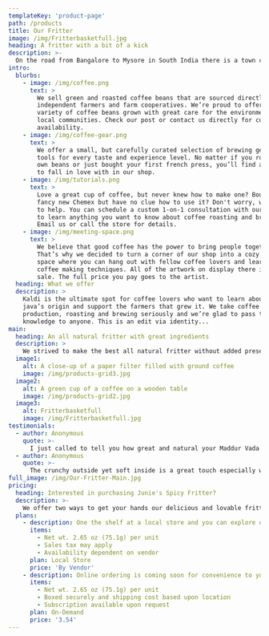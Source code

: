 ```yaml
---
templateKey: 'product-page'
path: /products
title: Our Fritter
image: /img/Fritterbasketfull.jpg
heading: A fritter with a bit of a kick
description: >-
  On the road from Bangalore to Mysore in South India there is a town called Maddur.  
intro:
  blurbs:
    - image: /img/coffee.png
      text: >
        We sell green and roasted coffee beans that are sourced directly from
        independent farmers and farm cooperatives. We’re proud to offer a
        variety of coffee beans grown with great care for the environment and
        local communities. Check our post or contact us directly for current
        availability.
    - image: /img/coffee-gear.png
      text: >
        We offer a small, but carefully curated selection of brewing gear and
        tools for every taste and experience level. No matter if you roast your
        own beans or just bought your first french press, you’ll find a gadget
        to fall in love with in our shop.
    - image: /img/tutorials.png
      text: >
        Love a great cup of coffee, but never knew how to make one? Bought a
        fancy new Chemex but have no clue how to use it? Don't worry, we’re here
        to help. You can schedule a custom 1-on-1 consultation with our baristas
        to learn anything you want to know about coffee roasting and brewing.
        Email us or call the store for details.
    - image: /img/meeting-space.png
      text: >
        We believe that good coffee has the power to bring people together.
        That’s why we decided to turn a corner of our shop into a cozy meeting
        space where you can hang out with fellow coffee lovers and learn about
        coffee making techniques. All of the artwork on display there is for
        sale. The full price you pay goes to the artist.
  heading: What we offer
  description: >
    Kaldi is the ultimate spot for coffee lovers who want to learn about their
    java’s origin and support the farmers that grew it. We take coffee
    production, roasting and brewing seriously and we’re glad to pass that
    knowledge to anyone. This is an edit via identity...
main:
  heading: An all natural fritter with great ingredients
  description: >
    We strived to make the best all natural fritter without added preservatives and made in the USA.  Our ingredients include the following Rice Flour, All Purpose Flour, Cream of Wheat, Gram Flour, Onions, Green Chilis, Coriander Leaf, Salt, Sugar, Corn Oil, and Water.
  image1:
    alt: A close-up of a paper filter filled with ground coffee
    image: /img/products-grid3.jpg
  image2:
    alt: A green cup of a coffee on a wooden table
    image: /img/products-grid2.jpg
  image3:
    alt: Fritterbasketfull
    image: /img/Fritterbasketfull.jpg
testimonials:
  - author: Anonymous
    quote: >-
      I just called to tell you how great and natural your Maddur Vada [fritter] is and how excited I am each time I have one.    
  - author: Anonymous
    quote: >-
      The crunchy outside yet soft inside is a great touch especially with the chilis.  They sneak up on you in the most happy and pleasant manner.
full_image: /img/Our-Fritter-Main.jpg
pricing:
  heading: Interested in purchasing Junie's Spicy Fritter?
  description: >-
    We offer two ways to get your hands our delicious and lovable fritter: In-Store and Online.
  plans:
    - description: One the shelf at a local store and you can explore our partners stores as well!  Explore our shop section.
      items:
        - Net wt. 2.65 oz (75.1g) per unit
        - Sales tax may apply
        - Availability dependent on vendor
      plan: Local Store
      price: 'By Vendor'
    - description: Online ordering is coming soon for convenience to your doorstep. Can't wait, contact us!  See details on our shop section.
      items:
        - Net wt. 2.65 oz (75.1g) per unit
        - Boxed securely and shipping cost based upon location
        - Subscription available upon request
      plan: On-Demand
      price: '3.54'
---
```

